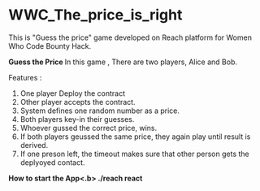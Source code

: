 # WWC_The_price_is_right
This is "Guess the price" game developed on Reach platform for Women Who Code Bounty Hack. 

<b> Guess the Price </b>
In this game , 
There are two players, Alice and Bob. 

Features : 
1. One player Deploy the contract
2. Other player accepts the contract. 
3. System defines one random number as a price.
4. Both players key-in their guesses. 
5. Whoever gussed the correct price, wins. 
6. If both players geussed the same price, they again play until result is derived. 
7. If one preson left, the timeout makes sure that other person gets the deplyoyed contact. 


<b>How to start the App<.b>
./reach react
